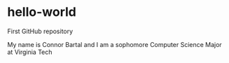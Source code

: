 # hello-world
First GitHub repository

My name is Connor Bartal and I am a sophomore Computer Science Major at Virginia Tech
